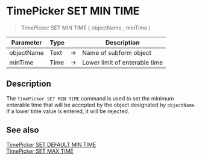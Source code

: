 # TimePicker SET MIN TIME

> TimePicker SET MIN TIME ( objectName ; minTime )

| Parameter | Type |     | Description |
| --- | --- | --- | --- |
| objectName | Text | → | Name of subform object |
| minTime | Time | → | Lower limit of enterable time |

## Description

The `TimePicker SET MIN TIME` command is used to set the minimum enterable time that will be accepted by the object designated by `objectName`. If a lower time value is entered, it will be rejected.

## See also

[TimePicker SET DEFAULT MIN TIME](TimePicker%20SET%20DEFAULT%20MIN%20TIME.pt.md)  
[TimePicker SET MAX TIME](TimePicker%20SET%20MAX%20TIME.pt.md)

